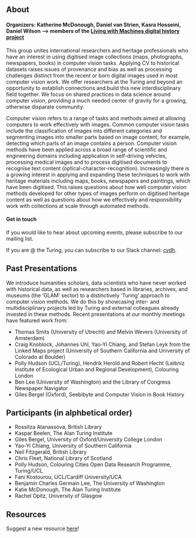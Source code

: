## About
#### Organizers: Katherine McDonough, Daniel van Strien, Kasra Hosseini, Daniel Wilson --> members of the [Living with Machines digital history project](https://livingwithmachines.ac.uk/)

This group unites international researchers and heritage professionals who have an interest in using digitised image collections (maps, photographs, newspapers, books) in computer vision tasks. Applying CV to historical datasets raises issues of provenance and bias as well as processing challenges distinct from the recent or born digital images used in most computer vision work. We offer researchers at the Turing and beyond an opportunity to establish connections and build this new interdisciplinary field together. We focus on shared practices in data science around computer vision, providing a much needed center of gravity for a growing, otherwise disparate community.

Computer vision refers to a range of tasks and methods aimed at allowing computers to work effectively with images. Common computer vision tasks include the classification of images into different categories and segmenting images into smaller parts based on image content, for example, detecting which parts of an image contains a person. Computer vision methods have been applied across a broad range of scientific and engineering domains including application in self-driving vehicles, processing medical images and to process digitised documents to recognise text content (optical-character-recognition). Increasingly there is a growing interest in applying and expanding these techniques to work with heritage materials including maps, books, newspapers and paintings, which have been digitised. This raises questions about how well computer vision methods developed for other types of images perform on digitised heritage content as well as questions about how we effectively and responsibility work with collections at scale through automated methods.

#### Get in touch
If you would like to hear about upcoming events, please subscribe to our mailing list.

If you are @ the Turing, you can subscribe to our Slack channel: [cvdh](https://alan-turing-institute.slack.com/archives/C01DU5VDZJL).

## Past Presentations
We introduce humanities scholars, data scientists who have never worked with historical data, as well as researchers based in libraries, archives, and museums (the ‘GLAM’ sector) to a distinctively ‘Turing’ approach to computer vision methods. We do this by showcasing inter- and multidisciplinary projects led by Turing and external colleagues already invested in these methods. Recent presentations at our monthly meetings have featured work from:

-	Thomas Smits (University of Utrecht) and Melvin Wevers (University of Amsterdam)
-	Craig Knoblock, Johannes Uhl, Yao-Yi Chiang, and Stefan Leyk from the Linked Maps project (University of Southern California and University of Colorado at Boulder)
-	Polly Hudson (UCL/Turing), Hendrik Herold and Robert Hecht (Leibniz Institute of Ecological Urban and Regional Development), Colouring London
-	Ben Lee (University of Washington) and the Library of Congress Newspaper Navigator
-	Giles Bergel (Oxford), Seebibyte and Computer Vision in Book History

## Participants (in alphbetical order)
- Rossitza Atanassova, British Library
- Kaspar Beelen, The Alan Turing Institute
- Giles Bergel, University of Oxford/University College London
- Yao-Yi Chiang, University of Southern California
- Neil Fitzgerald, British Library
- Chris Fleet, National Library of Scotland
- Polly Hudson, Colouring Cities Open Data Research Programme, Turing/UCL
- Fani Kostourou, UCL/Cardiff University/UCA
- Benjamin Charles Germain Lee, The University of Washington
- Katie McDonough, The Alan Turing Institute
- Rachel Opitz, University of Glasgow


## Resources
Suggest a new resource [here](https://github.com/ComputerVision4DigitalHeritage/sig/issues/3)!


